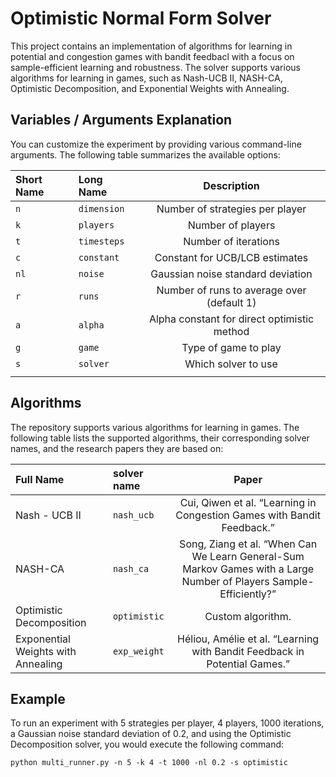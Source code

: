 # Optimistic Normal Form Solver

This project contains an implementation of algorithms for learning in potential and congestion games with bandit feedbacl with a focus on sample-efficient learning and robustness. The solver supports various algorithms for learning in games, such as Nash-UCB II, NASH-CA, Optimistic Decomposition, and Exponential Weights with Annealing.


## Variables / Arguments Explanation

You can customize the experiment by providing various command-line arguments. The following table summarizes the available options:

| Short Name | Long Name    |                 Description                 |
|:-----------|:-------------|:-------------------------------------------:|
| `n`        | `dimension`  |       Number of strategies per player       |
| `k`        | `players`    |              Number of players              |
| `t`        | `timesteps`  |            Number of iterations             |
| `c`        | `constant`   |       Constant for UCB/LCB estimates        |
| `nl`       | `noise`      |      Gaussian noise standard deviation      |
| `r`        | `runs`       | Number of runs to average over (default 1)  |
| `a`        | `alpha`      | Alpha constant for direct optimistic method |
| `g`        | `game`       |            Type of game to play             |
| `s`        | `solver`     |             Which solver to use             |
|||

## Algorithms 

The repository supports various algorithms for learning in games. The following table lists the supported algorithms, their corresponding solver names, and the research papers they are based on:



| Full Name                          | solver name  |                                                       Paper                                                        |
|:-----------------------------------|:-------------|:------------------------------------------------------------------------------------------------------------------:|
| Nash - UCB II                      | `nash_ucb`   |                       Cui, Qiwen et al. “Learning in Congestion Games with Bandit Feedback.”                       |
| NASH-CA                            | `nash_ca`    | Song, Ziang et al. “When Can We Learn General-Sum Markov Games with a Large Number of Players Sample-Efficiently?” |
| Optimistic Decomposition           | `optimistic` |                                                 Custom algorithm.                                                  |
| Exponential Weights with Annealing | `exp_weight` |                     Héliou, Amélie et al. “Learning with Bandit Feedback in Potential Games.”                      |


## Example 


To run an experiment with 5 strategies per player, 4 players, 1000 iterations, a Gaussian noise standard deviation of 0.2, and using the Optimistic Decomposition solver, you would execute the following command:

````
python multi_runner.py -n 5 -k 4 -t 1000 -nl 0.2 -s optimistic
````

